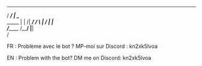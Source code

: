   _____________ _____________ 
 /   _____/    |   \______   \
 \_____  \|    |   /|     ___/
 /        \    |  / |    |    
/_______  /______/  |____|    
        \/                    
                              
FR :
Problème avec le bot ? MP-moi sur Discord : kn2xk5lvoa

EN :
Problem with the bot? DM me on Discord: kn2xk5lvoa
